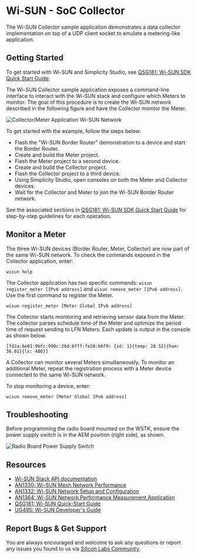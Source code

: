 # Wi-SUN - SoC Collector

The Wi-SUN Collector sample application demonstrates a data collector implementation on top of a UDP client socket to emulate a metering-like application.

## Getting Started

To get started with Wi-SUN and Simplicity Studio, see [QSG181: Wi-SUN SDK Quick Start Guide](https://www.silabs.com/documents/public/quick-start-guides/qsg181-wi-sun-sdk-quick-start-guide.pdf).

The Wi-SUN Collector sample application exposes a command-line interface to interact with the Wi-SUN stack and configure which Meters to monitor. The goal of this procedure is to create the Wi-SUN network described in the following figure and have the Collector monitor the Meter.

![Collector/Meter Application Wi-SUN Network](readme_img1.png)

To get started with the example, follow the steps below:

* Flash the "Wi-SUN Border Router" demonstration to a device and start the Border Router.
* Create and build the Meter project.
* Flash the Meter project to a second device.
* Create and build the Collector project.
* Flash the Collector project to a third device.
* Using Simplicity Studio, open consoles on both the Meter and Collector devices.
* Wait for the Collector and Meter to join the Wi-SUN Border Router network.

See the associated sections in [QSG181: Wi-SUN SDK Quick Start Guide](https://www.silabs.com/documents/public/quick-start-guides/qsg181-wi-sun-sdk-quick-start-guide.pdf) for step-by-step guidelines for each operation.

## Monitor a Meter

The three Wi-SUN devices (Border Router, Meter, Collector) are now part of the same Wi-SUN network. To check the commands exposed in the Collector application, enter:

    wisun help

The Collector application has two specific commands: `wisun register_meter [IPv6 address]` and `wisun remove_meter [IPv6 address]`. Use the first command to register the Meter.

    wisun register_meter [Meter Global IPv6 address]

The Collector starts monitoring and retrieving sensor data from the Meter. The collector parses schedule time of the Meter and optimize the period time of request sending to LFN Meters. Each update is output in the console as shown below.

    [fd2a:6e01:9bfc:990c:20d:6fff:fe20:b6f9: {id: 1}{temp: 28.52}{hum: 36.01}{lx: 480}]

A Collector can monitor several Meters simultaneously. To monitor an additional Meter, repeat the registration process with a Meter device connected to the same Wi-SUN network.

To stop monitoring a device, enter:

    wisun remove_meter [Meter Global IPv6 address]

## Troubleshooting

Before programming the radio board mounted on the WSTK, ensure the power supply switch is in the AEM position (right side), as shown.

![Radio Board Power Supply Switch](readme_img0.png)

## Resources

* [Wi-SUN Stack API documentation](https://docs.silabs.com/wisun/latest)
* [AN1330: Wi-SUN Mesh Network Performance](https://www.silabs.com/documents/public/application-notes/an1330-wi-sun-network-performance.pdf)
* [AN1332: Wi-SUN Network Setup and Configuration](https://www.silabs.com/documents/public/application-notes/an1332-wi-sun-network-configuration.pdf)
* [AN1364: Wi-SUN Network Performance Measurement Application](https://www.silabs.com/documents/public/application-notes/an1364-wi-sun-network-performance-measurement-app.pdf)
* [QSG181: Wi-SUN Quick-Start Guide](https://www.silabs.com/documents/public/quick-start-guides/qsg181-wi-sun-sdk-quick-start-guide.pdf)
* [UG495: Wi-SUN Developer's Guide](https://www.silabs.com/documents/public/user-guides/ug495-wi-sun-developers-guide.pdf)

## Report Bugs & Get Support

You are always encouraged and welcome to ask any questions or report any issues you found to us via [Silicon Labs Community](https://community.silabs.com/s/topic/0TO1M000000qHc6WAE/wisun).
